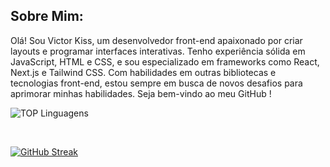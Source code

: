 
## Sobre Mim:

Olá! Sou Victor Kiss, um desenvolvedor front-end apaixonado por criar layouts e programar interfaces interativas. Tenho experiência sólida em JavaScript, HTML e CSS, e sou especializado em frameworks como React, Next.js e Tailwind CSS. Com habilidades em outras bibliotecas e tecnologias front-end, estou sempre em busca de novos desafios para aprimorar minhas habilidades. Seja bem-vindo ao meu GitHub !



![TOP Linguagens](https://github-readme-stats.vercel.app/api/top-langs/?username=victor-kiss&layout=compact&theme=dracula)

&nbsp;

[![GitHub Streak](https://streak-stats.demolab.com?user=victor-kiss&theme=dracula)](https://git.io/streak-stats)
